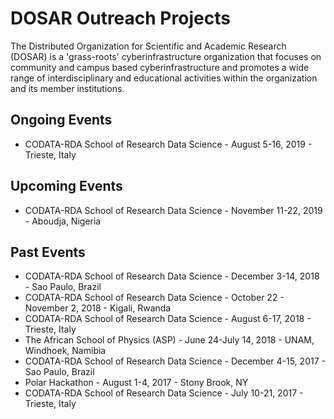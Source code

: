 # DOSAR Outreach Projects

The Distributed Organization for Scientific and Academic Research (DOSAR) is a 'grass-roots' cyberinfrastructure organization that focuses on community and campus based cyberinfrastructure and promotes a wide range of interdisciplinary and educational activities within the organization and its member institutions.

## Ongoing Events
   * CODATA-RDA School of Research Data Science - August 5-16, 2019 - Trieste, Italy
   
## Upcoming Events
   * CODATA-RDA School of Research Data Science - November 11-22, 2019 - Aboudja, Nigeria

## Past Events
   * CODATA-RDA School of Research Data Science - December 3-14, 2018 - Sao Paulo, Brazil
   * CODATA-RDA School of Research Data Science - October 22 - November 2, 2018 - Kigali, Rwanda
   * CODATA-RDA School of Research Data Science - August 6-17, 2018 - Trieste, Italy
   * The African School of Physics (ASP) - June 24-July 14, 2018 - UNAM, Windhoek, Namibia
   * CODATA-RDA School of Research Data Science - December 4-15, 2017 - Sao Paulo, Brazil
   * Polar Hackathon - August 1-4, 2017 - Stony Brook, NY
   * CODATA-RDA School of Research Data Science - July 10-21, 2017 - Trieste, Italy
